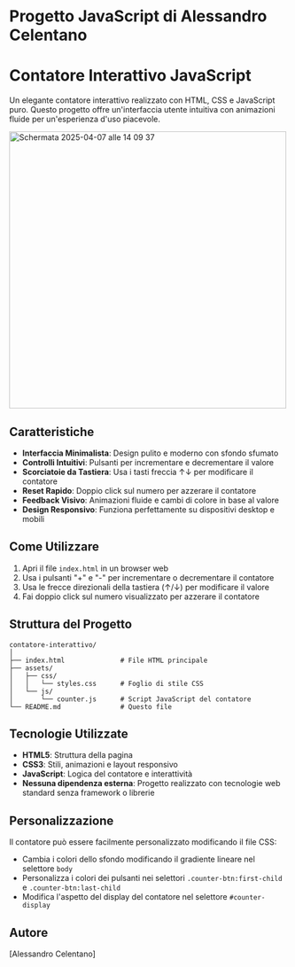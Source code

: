 # Progetto JavaScript di Alessandro Celentano
# Contatore Interattivo JavaScript

Un elegante contatore interattivo realizzato con HTML, CSS e JavaScript puro. Questo progetto offre un'interfaccia utente intuitiva con animazioni fluide per un'esperienza d'uso piacevole.

<img width="500" alt="Schermata 2025-04-07 alle 14 09 37" src="https://github.com/user-attachments/assets/b82fcc0e-971e-40d4-93f1-7f35c89ebbbe" />

## Caratteristiche

- **Interfaccia Minimalista**: Design pulito e moderno con sfondo sfumato
- **Controlli Intuitivi**: Pulsanti per incrementare e decrementare il valore
- **Scorciatoie da Tastiera**: Usa i tasti freccia ↑↓ per modificare il contatore
- **Reset Rapido**: Doppio click sul numero per azzerare il contatore
- **Feedback Visivo**: Animazioni fluide e cambi di colore in base al valore
- **Design Responsivo**: Funziona perfettamente su dispositivi desktop e mobili

## Come Utilizzare

1. Apri il file `index.html` in un browser web
2. Usa i pulsanti "+" e "-" per incrementare o decrementare il contatore
3. Usa le frecce direzionali della tastiera (↑/↓) per modificare il valore
4. Fai doppio click sul numero visualizzato per azzerare il contatore

## Struttura del Progetto

```
contatore-interattivo/
│
├── index.html              # File HTML principale
├── assets/
│   ├── css/
│   │   └── styles.css      # Foglio di stile CSS
│   └── js/
│       └── counter.js      # Script JavaScript del contatore
└── README.md               # Questo file
```

## Tecnologie Utilizzate

- **HTML5**: Struttura della pagina
- **CSS3**: Stili, animazioni e layout responsivo
- **JavaScript**: Logica del contatore e interattività
- **Nessuna dipendenza esterna**: Progetto realizzato con tecnologie web standard senza framework o librerie

## Personalizzazione

Il contatore può essere facilmente personalizzato modificando il file CSS:

- Cambia i colori dello sfondo modificando il gradiente lineare nel selettore `body`
- Personalizza i colori dei pulsanti nei selettori `.counter-btn:first-child` e `.counter-btn:last-child`
- Modifica l'aspetto del display del contatore nel selettore `#counter-display`

## Autore

[Alessandro Celentano]
